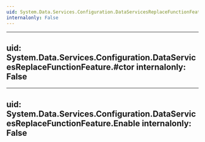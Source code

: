 ```yaml
---
uid: System.Data.Services.Configuration.DataServicesReplaceFunctionFeature
internalonly: False
---
```


---
uid: System.Data.Services.Configuration.DataServicesReplaceFunctionFeature.#ctor
internalonly: False
---

---
uid: System.Data.Services.Configuration.DataServicesReplaceFunctionFeature.Enable
internalonly: False
---
